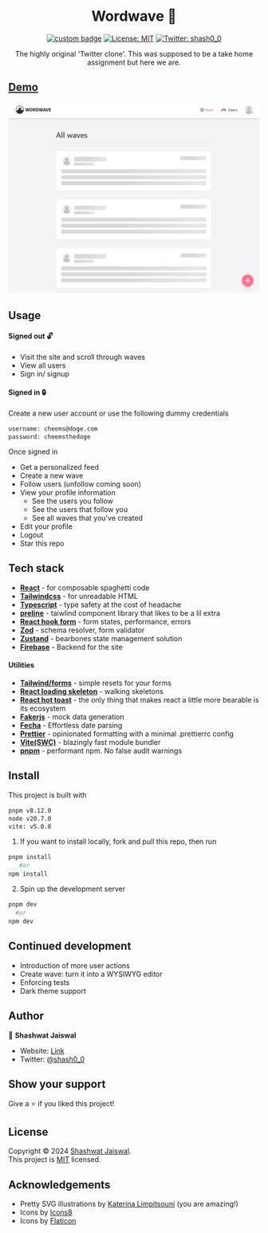 <h1 align="center">Wordwave 🌊</h1>
<p align="center">
<a href="https://makeapullrequest.com/" target="_blank"><img alt="custom badge" src="https://img.shields.io/badge/PRs-welcome-brightgreen.svg?style=flat-plastic" /></a>
    <a href="/LICENSE" target="_blank">
    <img alt="License: MIT" src="https://img.shields.io/badge/License-MIT-yellow.svg" /></a>
  <a href="https://twitter.com/shash0_0" target="_blank">
    <img alt="Twitter: shash0_0" src="https://img.shields.io/twitter/follow/shash0_0.svg?style=social" />
  </a>
</p>

<p align="center">The highly original 'Twitter clone'. This was supposed to be a take home assignment but here we are.</p>

## [Demo](blog-site-ecru-phi.vercel.app/)

![Site snapshot](./public/assets/site-snapshot.png)

## Usage

#### Signed out 🔓

- Visit the site and scroll through waves
- View all users
- Sign in/ signup

#### Signed in 🔒

Create a new user account or use the following dummy credentials

```
username: cheems@doge.com
password: cheemsthedoge
```

Once signed in

- Get a personalized feed
- Create a new wave
- Follow users (unfollow coming soon)
- View your profile information
  - See the users you follow
  - See the users that follow you
  - See all waves that you've created
- Edit your profile
- Logout
- Star this repo

## Tech stack

- **[React](https://react.dev/)** - for composable spaghetti code
- **[Tailwindcss](https://tailwindcss.com/)** - for unreadable HTML
- **[Typescript](https://www.typescriptlang.org/)** - type safety at the cost of headache
- **[preline](https://preline.co/)** - taiwlind component library that likes to be a lil extra
- **[React hook form](https://react-hook-form.com/)** - form states, performance, errors
- **[Zod](https://zod.dev/)** - schema resolver, form validator
- **[Zustand](https://docs.pmnd.rs/zustand/getting-started/introduction)** - bearbones state management solution
- **[Firebase](https://firebase.google.com/)** - Backend for the site

#### Utilities

- **[Tailwind/forms](https://github.com/tailwindlabs/tailwindcss-forms)** - simple resets for your forms
- **[React loading skeleton](https://www.npmjs.com/package/react-loading-skeleton)** - walking skeletons
- **[React hot toast](https://react-hot-toast.com/docs)** - the only thing that makes react a little more bearable is its ecosystem
- **[Fakerjs](https://www.youtube.com/watch?v=R6S-b_k-ZKY&pp=ygUWVGhlIEludGVybmV0J3MgT3duIEJveQ%3D%3D)** - mock data generation
- **[Fecha](https://www.npmjs.com/package/fecha)** - Effortless date parsing
- **[Prettier](https://prettier.io/)** - opinionated formatting with a minimal .prettierrc config
- **[Vite(SWC)](https://vitejs.dev/guide/why.html)** - blazingly fast module bundler
- **[pnpm](https://pnpm.io/)** - performant npm. No false audit warnings

## Install

This project is built with

```
pnpm v8.12.0
node v20.7.0
vite: v5.0.8
```

1. If you want to install locally, fork and pull this repo, then run

```sh
pnpm install
   #or
npm install
```

2. Spin up the development server

```sh
pnpm dev
  #or
npm dev
```

## Continued development

- Introduction of more user actions
- Create wave: turn it into a WYSIWYG editor
- Enforcing tests
- Dark theme support

## Author

👤 **Shashwat Jaiswal**

- Website: [Link](okay-head.netlify.app)
- Twitter: [@shash0_0](https://twitter.com/shash0_0)

## Show your support

Give a ⭐️ if you liked this project!

## License

Copyright © 2024 [Shashwat Jaiswal](https://github.com/okay-head).<br />
This project is [MIT](/LICENSE) licensed.

## Acknowledgements

- Pretty SVG illustrations by [Katerina Limpitsouni](https://undraw.co/) (you are amazing!)
- Icons by [Icons8](https://icons8.com/)
- Icons by [Flaticon](https://www.flaticon.com/)
